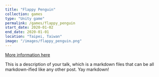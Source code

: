 ```yaml
---
title: "Flappy Penguin"
collection: games
type: "Unity game"
permalink: /games/flappy_penguin
start_date: 2020-01-02
end_date: 2020-01-01
location: "Taipei, Taiwan"
image: "/images/flappy_penguin.png"
---
```



[More information here](https://www.roc-taiwan.org/cayyz_en/post/5636.html)

This is a description of your talk, which is a markdown files that can be all markdown-ified like any other post. Yay markdown!

